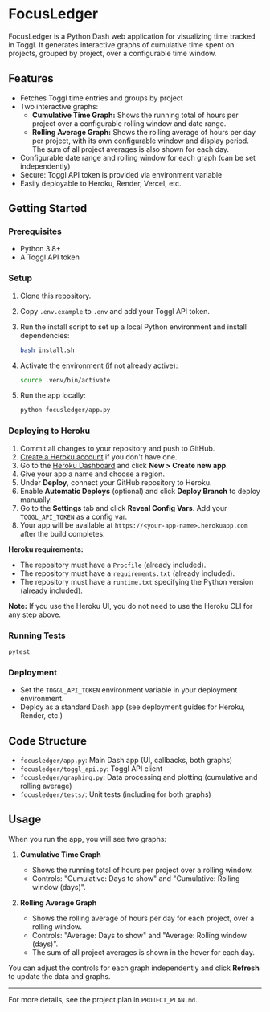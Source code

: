 # FocusLedger

FocusLedger is a Python Dash web application for visualizing time tracked in Toggl. It generates interactive graphs of cumulative time spent on projects, grouped by project, over a configurable time window.

## Features
- Fetches Toggl time entries and groups by project
- Two interactive graphs:
  - **Cumulative Time Graph:** Shows the running total of hours per project over a configurable rolling window and date range.
  - **Rolling Average Graph:** Shows the rolling average of hours per day per project, with its own configurable window and display period. The sum of all project averages is also shown for each day.
- Configurable date range and rolling window for each graph (can be set independently)
- Secure: Toggl API token is provided via environment variable
- Easily deployable to Heroku, Render, Vercel, etc.

## Getting Started

### Prerequisites
- Python 3.8+
- A Toggl API token

### Setup
1. Clone this repository.
2. Copy `.env.example` to `.env` and add your Toggl API token.
3. Run the install script to set up a local Python environment and install dependencies:
   ```bash
   bash install.sh
   ```
4. Activate the environment (if not already active):
   ```bash
   source .venv/bin/activate
   ```

5. Run the app locally:
   ```bash
   python focusledger/app.py
   ```

### Deploying to Heroku

1. Commit all changes to your repository and push to GitHub.
2. [Create a Heroku account](https://signup.heroku.com/) if you don't have one.
3. Go to the [Heroku Dashboard](https://dashboard.heroku.com/) and click **New > Create new app**.
4. Give your app a name and choose a region.
5. Under **Deploy**, connect your GitHub repository to Heroku.
6. Enable **Automatic Deploys** (optional) and click **Deploy Branch** to deploy manually.
7. Go to the **Settings** tab and click **Reveal Config Vars**. Add your `TOGGL_API_TOKEN` as a config var.
8. Your app will be available at `https://<your-app-name>.herokuapp.com` after the build completes.

**Heroku requirements:**
- The repository must have a `Procfile` (already included).
- The repository must have a `requirements.txt` (already included).
- The repository must have a `runtime.txt` specifying the Python version (already included).

**Note:** If you use the Heroku UI, you do not need to use the Heroku CLI for any step above.

### Running Tests
```bash
pytest
```

### Deployment
- Set the `TOGGL_API_TOKEN` environment variable in your deployment environment.
- Deploy as a standard Dash app (see deployment guides for Heroku, Render, etc.)

## Code Structure
- `focusledger/app.py`: Main Dash app (UI, callbacks, both graphs)
- `focusledger/toggl_api.py`: Toggl API client
- `focusledger/graphing.py`: Data processing and plotting (cumulative and rolling average)
- `focusledger/tests/`: Unit tests (including for both graphs)
## Usage

When you run the app, you will see two graphs:

1. **Cumulative Time Graph**
   - Shows the running total of hours per project over a rolling window.
   - Controls: "Cumulative: Days to show" and "Cumulative: Rolling window (days)".

2. **Rolling Average Graph**
   - Shows the rolling average of hours per day for each project, over a rolling window.
   - Controls: "Average: Days to show" and "Average: Rolling window (days)".
   - The sum of all project averages is shown in the hover for each day.

You can adjust the controls for each graph independently and click **Refresh** to update the data and graphs.

---

For more details, see the project plan in `PROJECT_PLAN.md`.
